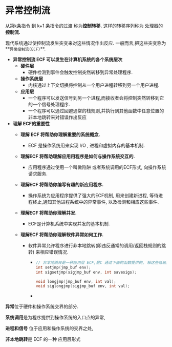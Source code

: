 # 异常控制流

从第k条指令 到  k+1 条指令的过渡 称为**控制转移.**  这样的转移序列称为 处理器的**控制流.**

现代系统通过使控制流发生突变来对这些情况作出反应. 一般而言,把这些突变称为**`异常控制流(ECF)`**.

* **异常控制流 ECF 可以发生在计算机系统的各个系统层次**
  * **硬件层**
    * 硬件检测到事件会触发控制突然转移到异常处理程序.
  * **操作系统层**
    * 内核通过上下文切换将控制从一个用户进程转移到另一个用户进程.
  * **应用层**
    * 一个程序可以发送信号到另一个进程,而接收者会将控制突然转移到它的一个信号处理程序.
    * 一个程序可以通过回避通常的栈规则,并执行到其他函数中任意位置的非本地跳转来对错误作出反应
* **理解 ECF的重要性**
  * **理解 ECF 将帮助你理解重要的系统概念.**
    * ECF 是操作系统用来实现 I/O , 进程和虚拟内存的基本机制.
  * **理解ECF 将帮助理解应用用程序是如何与操作系统交互的.**
    * 应用程序通过使用一个叫做陷阱 或者系统调用的ECF形式, 向操作系统请求服务.
  * **理解ECF 将帮助你编写有趣的新应用程序.**
    * 操作系统为应用程序提供了强大的ECF机制, 用来创建新进程, 等待进程终止,通知其他进程系统中的异常事件, 以及检测和相应这些事件.
  * **理解ECF 将帮助你理解并发.**
    * ECF是计算机系统中实现并发的基本机制.
  * **理解ECF 将帮助你理解软件异常如何工作.**
    
    * 软件异常允许程序进行非本地跳转\(即违反通常的调用/返回栈规则的跳转\) 来相应错误情况.
    
      * ```c
        // 非本地跳转是一种应用层 ECF,是C 通过下面的函数提供的, 解这些低级函数有助于高级异常实现
        int setjmp(jmp_buf env);
        int sigsetjmp(sigjmp_buf env, int savesigs);
        
        void longjmp(jmp_buf env, int val);
        void siglongjmp(sigjmp_buf env, int val);
        ```
    
      * 

**异常**位于硬件和操作系统交界的部分. 

 **系统调用**是为程序提供到操作系统的入口点的异常,  

**进程和信号** 位于应用和操作系统的交界之处,   

**非本地跳转**是 ECF 的一种  应用层形式

